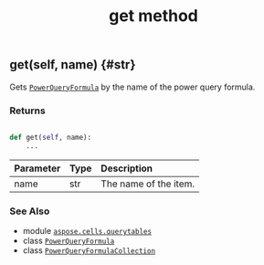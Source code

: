 ﻿---
title: get method
second_title: Aspose.Cells for Python via .NET API References
description: 
type: docs
weight: 40
url: /aspose.cells.querytables/powerqueryformulacollection/get/
is_root: false
---

## get(self, name) {#str}

Gets [`PowerQueryFormula`](/cells/python-net/aspose.cells.querytables/powerqueryformula) by the name of the power query formula.


### Returns 





```python

def get(self, name):
    ...
```


| Parameter | Type | Description |
| :- | :- | :- |
| name | str | The name of the item. |



### See Also
* module [`aspose.cells.querytables`](../../)
* class [`PowerQueryFormula`](/cells/python-net/aspose.cells.querytables/powerqueryformula)
* class [`PowerQueryFormulaCollection`](/cells/python-net/aspose.cells.querytables/powerqueryformulacollection)
